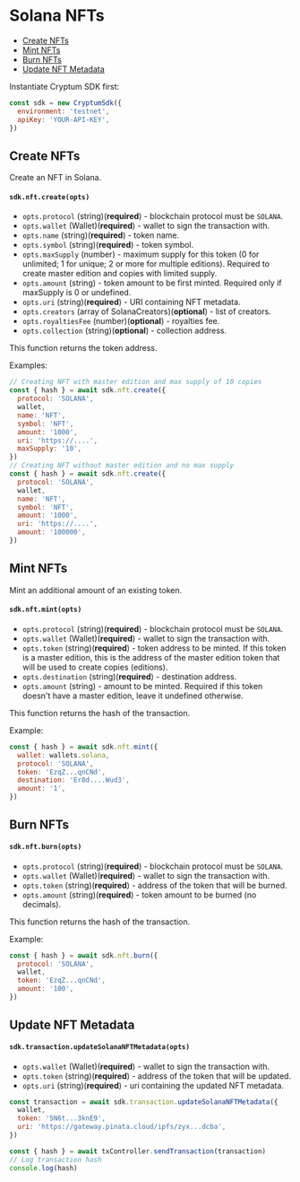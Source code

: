 # Solana NFTs

- [Create NFTs](#create-nfts)
- [Mint NFTs](#mint-nfts)
- [Burn NFTs](#burn-nfts)
- [Update NFT Metadata](#update-solana-nft-metadata)

Instantiate Cryptum SDK first:

```js
const sdk = new CryptumSdk({
  environment: 'testnet',
  apiKey: 'YOUR-API-KEY',
})
```

## Create NFTs

Create an NFT in Solana.

#### `sdk.nft.create(opts)`

- `opts.protocol` (string)(**required**) - blockchain protocol must be `SOLANA`.
- `opts.wallet` (Wallet)(**required**) - wallet to sign the transaction with.
- `opts.name` (string)(**required**) - token name.
- `opts.symbol` (string)(**required**) - token symbol.
- `opts.maxSupply` (number) - maximum supply for this token (0 for unlimited; 1 for unique; 2 or more for multiple editions). Required to create master edition and copies with limited supply.
- `opts.amount` (string) - token amount to be first minted. Required only if maxSupply is 0 or undefined.
- `opts.uri` (string)(**required**) - URI containing NFT metadata.
- `opts.creators` (array of SolanaCreators)(**optional**) - list of creators.
- `opts.royaltiesFee` (number)(**optional**) - royalties fee.
- `opts.collection` (string)(**optional**) - collection address.

This function returns the token address.

Examples:

```js
// Creating NFT with master edition and max supply of 10 copies
const { hash } = await sdk.nft.create({
  protocol: 'SOLANA',
  wallet,
  name: 'NFT',
  symbol: 'NFT',
  amount: '1000',
  uri: 'https://....',
  maxSupply: '10',
})
// Creating NFT without master edition and no max supply
const { hash } = await sdk.nft.create({
  protocol: 'SOLANA',
  wallet,
  name: 'NFT',
  symbol: 'NFT',
  amount: '1000',
  uri: 'https://....',
  amount: '100000',
})
```

## Mint NFTs

Mint an additional amount of an existing token.

#### `sdk.nft.mint(opts)`

- `opts.protocol` (string)(**required**) - blockchain protocol must be `SOLANA`.
- `opts.wallet` (Wallet)(**required**) - wallet to sign the transaction with.
- `opts.token` (string)(**required**) - token address to be minted. If this token is a master edition, this is the address of the master edition token that will be used to create copies (editions).
- `opts.destination` (string)(**required**) - destination address.
- `opts.amount` (string) - amount to be minted. Required if this token doesn't have a master edition, leave it undefined otherwise.

This function returns the hash of the transaction.

Example:

```js
const { hash } = await sdk.nft.mint({
  wallet: wallets.solana,
  protocol: 'SOLANA',
  token: 'EzqZ...qnCNd',
  destination: 'Er8d....Wud3',
  amount: '1',
})
```

## Burn NFTs

#### `sdk.nft.burn(opts)`

- `opts.protocol` (string)(**required**) - blockchain protocol must be `SOLANA`.
- `opts.wallet` (Wallet)(**required**) - wallet to sign the transaction with.
- `opts.token` (string)(**required**) - address of the token that will be burned.
- `opts.amount` (string)(**required**) - token amount to be burned (no decimals).

This function returns the hash of the transaction.

Example:

```js
const { hash } = await sdk.nft.burn({
  protocol: 'SOLANA',
  wallet,
  token: 'EzqZ...qnCNd',
  amount: '100',
})
```

## Update NFT Metadata

#### `sdk.transaction.updateSolanaNFTMetadata(opts)`

- `opts.wallet` (Wallet)(**required**) - wallet to sign the transaction with.
- `opts.token` (string)(**required**) - address of the token that will be updated.
- `opts.uri` (string)(**required**) - uri containing the updated NFT metadata.

```js
const transaction = await sdk.transaction.updateSolanaNFTMetadata({
  wallet,
  token: '5N6t...3knE9',
  uri: 'https://gateway.pinata.cloud/ipfs/zyx...dcba',
})

const { hash } = await txController.sendTransaction(transaction)
// Log transaction hash
console.log(hash)
```
